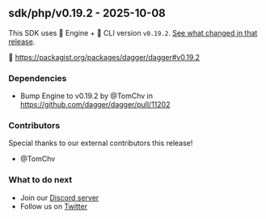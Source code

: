 ## sdk/php/v0.19.2 - 2025-10-08

This SDK uses 🚙 Engine + 🚗 CLI version `v0.19.2`. [See what changed in that release](https://github.com/dagger/dagger/releases/tag/v0.19.2).

🐘 https://packagist.org/packages/dagger/dagger#v0.19.2

### Dependencies
- Bump Engine to v0.19.2 by @TomChv in https://github.com/dagger/dagger/pull/11202

### Contributors
Special thanks to our external contributors this release!
- @TomChv

### What to do next
- Join our [Discord server](https://discord.gg/dagger-io)
- Follow us on [Twitter](https://twitter.com/dagger_io)
